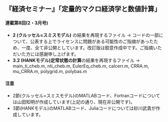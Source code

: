 ## 『経済セミナー』「定量的マクロ経済学と数値計算」

#### 連載第8回(2・3月号)

* **2 (クルッセル=スミスモデル)** の結果を再現するファイル -> コードの一部について、公表する上でライセンスに問題がある可能性のご指摘があったため、一度、全て非公開としています。改訂版は鋭意作成中です。ご指摘いただいた方には感謝申し上げます。
* **3.2 (HANKモデル)定常状態の計算**の結果を再現するファイル -> main_ti_cheb.m, nti_cheb.m, EulerEq_cheb.m, calcerr.m, CRRA.m, mu_CRRA.m, polygrid.m, polybas.m

#### 注意
* 2節(クルッセル=スミスモデル)のMATLABコード、Fortranコードについては山田知明が作成しています(上記の通り、現在非公開です)。
* 3節(HANKモデル)のMATLABコード、Juliaコードについては砂川武貴が作成しています。
<!--* 文字コードがUTF-8のため、一部の日本語がWindowsでは正しく表示されない可能性があります(to be fixed.)
#### 未完成
* Pythonコードはこれからアップ予定です。
